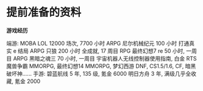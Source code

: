 # 提前准备的资料

**游戏经历**

端游:
MOBA LOL 12000 场次, 7700 小时
ARPG 尼尔机械纪元 100 小时 打通真实 e 结局
ARPG 只狼 200 小时 全成就, 17 周目
RPG 最终幻想7 re 50 小时, 一周目
ARPG 黑暗之魂三 70 小时, 一周目
宇宙机器人无线控制器使用指南, 白金
RTS 魔兽争霸
MMORPG, 最终幻想14
MMORPG, 梦幻西游
DNF, CS1.5/1.6, CF, 暗黑破坏神......
手游: 
碧蓝航线 5 年, 135 级, 氪金 6000
明日方舟 3 年, 满级几乎全收藏, 氪金 2000 
